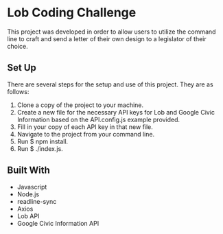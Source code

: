 # Lob Coding Challenge
This project was developed in order to allow users to utilize the command line to craft and send a letter of their own design to a legislator of their choice.


## Set Up
There are several steps for the setup and use of this project. They are as follows:
1. Clone a copy of the project to your machine.
2. Create a new file for the necessary API keys for Lob and Google Civic Information based on the API.config.js example provided.
3. Fill in your copy of each API key in that new file.
4. Navigate to the project from your command line.
5. Run $ npm install.
6. Run $ ./index.js.

## Built With
- Javascript
- Node.js
- readline-sync
- Axios
- Lob API
- Google Civic Information API
